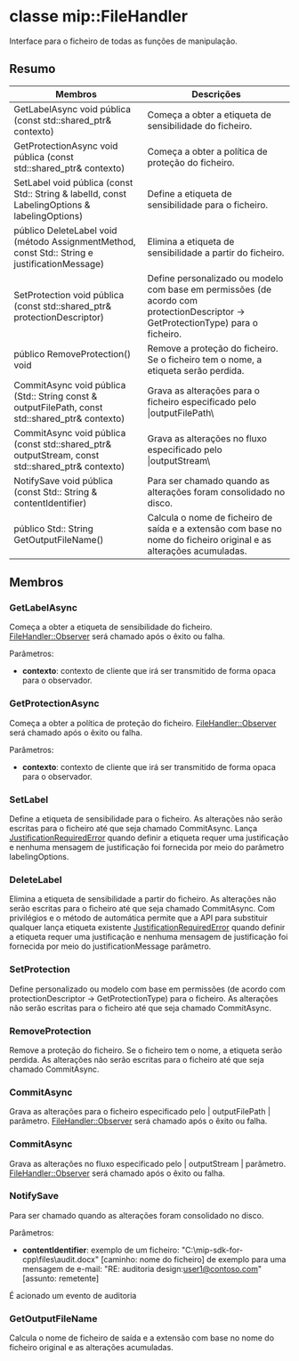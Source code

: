 # <a name="class-mipfilehandler"></a>classe mip::FileHandler 
Interface para o ficheiro de todas as funções de manipulação.
  
## <a name="summary"></a>Resumo
 Membros                        | Descrições                                
--------------------------------|---------------------------------------------
GetLabelAsync void pública (const std::shared_ptr<void>& contexto)  |  Começa a obter a etiqueta de sensibilidade do ficheiro.
GetProtectionAsync void pública (const std::shared_ptr<void>& contexto)  |  Começa a obter a política de proteção do ficheiro.
 SetLabel void pública (const Std:: String & labelId, const LabelingOptions & labelingOptions)  |  Define a etiqueta de sensibilidade para o ficheiro.
 público DeleteLabel void (método AssignmentMethod, const Std:: String e justificationMessage)  |  Elimina a etiqueta de sensibilidade a partir do ficheiro.
SetProtection void pública (const std::shared_ptr<ProtectionDescriptor>& protectionDescriptor)  |  Define personalizado ou modelo com base em permissões (de acordo com protectionDescriptor -> GetProtectionType) para o ficheiro.
 público RemoveProtection() void  |  Remove a proteção do ficheiro. Se o ficheiro tem o nome, a etiqueta serão perdida.
CommitAsync void pública (Std:: String const & outputFilePath, const std::shared_ptr<void>& contexto) | Grava as alterações para o ficheiro especificado pelo \|outputFilePath\ |  parâmetro.
CommitAsync void pública (const std::shared_ptr<Stream>& outputStream, const std::shared_ptr<void>& contexto) | Grava as alterações no fluxo especificado pelo \|outputStream\ |  parâmetro.
 NotifySave void pública (const Std:: String & contentIdentifier)  |  Para ser chamado quando as alterações foram consolidado no disco.
 público Std:: String GetOutputFileName()  |  Calcula o nome de ficheiro de saída e a extensão com base no nome do ficheiro original e as alterações acumuladas.
  
## <a name="members"></a>Membros
  
### <a name="getlabelasync"></a>GetLabelAsync
Começa a obter a etiqueta de sensibilidade do ficheiro.
[FileHandler::Observer](class_mip_filehandler_observer.md) será chamado após o êxito ou falha.

Parâmetros:  
* **contexto**: contexto de cliente que irá ser transmitido de forma opaca para o observador.


  
### <a name="getprotectionasync"></a>GetProtectionAsync
Começa a obter a política de proteção do ficheiro.
[FileHandler::Observer](class_mip_filehandler_observer.md) será chamado após o êxito ou falha.

Parâmetros:  
* **contexto**: contexto de cliente que irá ser transmitido de forma opaca para o observador.


  
### <a name="setlabel"></a>SetLabel
Define a etiqueta de sensibilidade para o ficheiro.
As alterações não serão escritas para o ficheiro até que seja chamado CommitAsync.
Lança [JustificationRequiredError](class_mip_justificationrequirederror.md) quando definir a etiqueta requer uma justificação e nenhuma mensagem de justificação foi fornecida por meio do parâmetro labelingOptions.
  
### <a name="deletelabel"></a>DeleteLabel
Elimina a etiqueta de sensibilidade a partir do ficheiro.
As alterações não serão escritas para o ficheiro até que seja chamado CommitAsync. Com privilégios e o método de automática permite que a API para substituir qualquer lança etiqueta existente [JustificationRequiredError](class_mip_justificationrequirederror.md) quando definir a etiqueta requer uma justificação e nenhuma mensagem de justificação foi fornecida por meio do justificationMessage parâmetro.
  
### <a name="setprotection"></a>SetProtection
Define personalizado ou modelo com base em permissões (de acordo com protectionDescriptor -> GetProtectionType) para o ficheiro.
As alterações não serão escritas para o ficheiro até que seja chamado CommitAsync.
  
### <a name="removeprotection"></a>RemoveProtection
Remove a proteção do ficheiro. Se o ficheiro tem o nome, a etiqueta serão perdida.
As alterações não serão escritas para o ficheiro até que seja chamado CommitAsync.
  
### <a name="commitasync"></a>CommitAsync
Grava as alterações para o ficheiro especificado pelo | outputFilePath | parâmetro.
[FileHandler::Observer](class_mip_filehandler_observer.md) será chamado após o êxito ou falha.
  
### <a name="commitasync"></a>CommitAsync
Grava as alterações no fluxo especificado pelo | outputStream | parâmetro.
[FileHandler::Observer](class_mip_filehandler_observer.md) será chamado após o êxito ou falha.
  
### <a name="notifysave"></a>NotifySave
Para ser chamado quando as alterações foram consolidado no disco.

Parâmetros:  
* **contentIdentifier**: exemplo de um ficheiro: "C:\mip-sdk-for-cpp\files\audit.docx" [caminho: nome do ficheiro] de exemplo para uma mensagem de e-mail: "RE: auditoria design:user1@contoso.com" [assunto: remetente] 


É acionado um evento de auditoria
  
### <a name="getoutputfilename"></a>GetOutputFileName
Calcula o nome de ficheiro de saída e a extensão com base no nome do ficheiro original e as alterações acumuladas.